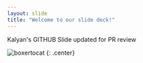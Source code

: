 ```yaml
---
layout: slide
title: "Welcome to our slide deck!"
---
```


Kalyan's GITHUB Slide updated for PR review

![boxertocat](https://octodex.github.com/images/boxertocat_octodex.jpg)
{: .center}

